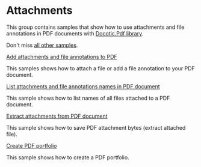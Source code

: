 # Attachments
This group contains samples that show how to use attachments and file annotations in PDF documents with [Docotic.Pdf library](https://bitmiracle.com/pdf-library/).

Don't miss [all other samples](/Samples).

[Add attachments and file annotations to PDF](/Samples/Attachments/AddAttachments)

This samples shows how to attach a file or add a file annotation to your PDF document.

[List attachments and file annotations names in PDF document](/Samples/Attachments/GetAllAttachments)

This sample shows how to list names of all files attached to a PDF document.

[Extract attachments from PDF document](/Samples/Attachments/SaveAttachment)

This sample shows how to save PDF attachment bytes (extract attached file).

[Create PDF portfolio](/Samples/Attachments/CreatePortfolio)

This sample shows how to create a PDF portfolio.
